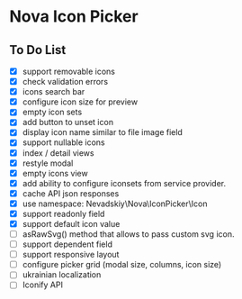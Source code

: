# Nova Icon Picker

## To Do List

- [x] support removable icons
- [x] check validation errors
- [x] icons search bar
- [x] configure icon size for preview
- [x] empty icon sets
- [x] add button to unset icon
- [x] display icon name similar to file image field 
- [x] support nullable icons
- [x] index / detail views
- [x] restyle modal
- [x] empty icons view
- [x] add ability to configure iconsets from service provider.
- [x] cache API json responses
- [x] use namespace: Nevadskiy\Nova\IconPicker\Icon
- [x] support readonly field
- [x] support default icon value
- [ ] asRawSvg() method that allows to pass custom svg icon.
- [ ] support dependent field
- [ ] support responsive layout
- [ ] configure picker grid (modal size, columns, icon size)
- [ ] ukrainian localization
- [ ] Iconify API
